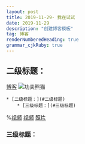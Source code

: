 ```yaml
---
layout: post
title: 2019-11-29- 我在试试
date: 2019-11-29
description: "创建博客模板"
tag: 博客 
renderNumberedHeading: true
grammar_cjkRuby: true
---   
```

## 二级标题：
[博客](https://sunshine-zhijun.github.io)
![功夫熊猫](http://image.baidu.com/search/detail?ct=503316480&z=0&ipn=d&word=%E5%9B%BE%E7%89%87&hs=0&pn=6&spn=0&di=55990&pi=0&rn=1&tn=baiduimagedetail&is=0%2C0&ie=utf-8&oe=utf-8&cl=2&lm=-1&cs=3209370120%2C2008812818&os=2426017583%2C3484836461&simid=3449127142%2C365241929&adpicid=0&lpn=0&ln=30&fr=ala&fm=&sme=&cg=&bdtype=0&oriquery=&objurl=http%3A%2F%2Fi1.sinaimg.cn%2Fent%2Fd%2F2008-06-04%2FU105P28T3D2048907F326DT20080604225106.jpg&fromurl=ippr_z2C%24qAzdH3FAzdH3Fjgp_z%26e3Bftgw_z%26e3Bv54_z%26e3BvgAzdH3F1AzdH3Fdaab-am-a9AzdH3Fddc8da9bla0_z%26e3Bfip4s&gsm=&islist=&querylist=)

	* [二级标题：](#二级标题)
		* [三级标题：](#三级标题)

%[视频](https://www.bilibili.com/video/av75790917)
[视频](https://www.bilibili.com/video/av75790917)
[照片](https://pan.baidu.com/disk/home?#/all?vmode=list&path=%2F%E6%88%91%E7%9A%84%E8%B5%84%E6%BA%90%2F%E8%AF%BA%E7%93%A6%E5%9B%A2%E5%BB%BA%E7%85%A7%E7%89%87%E5%8F%8A%E8%A7%86%E9%A2%91%2F%E8%AF%BA%E7%93%A6%E5%9B%A2%E5%BB%BA%E7%85%A7%E7%89%87%E5%8F%8A%E8%A7%86%E9%A2%91/bbe47a15dc721fdbbeffb7600a.jpg)
### 三级标题：